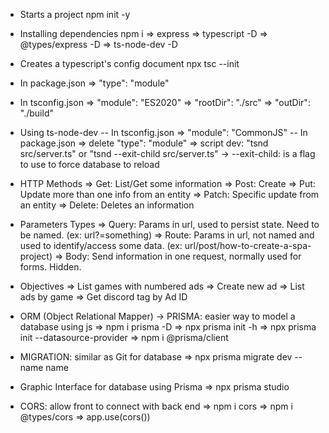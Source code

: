 - Starts a project
  npm init -y

- Installing dependencies
  npm i
  => express
  => typescript -D
  => @types/express -D
  => ts-node-dev -D

- Creates a typescript's config document
  npx tsc --init

- In package.json
  => "type": "module"

- In tsconfig.json
  => "module": "ES2020"
  => "rootDir": "./src"
  => "outDir": "./build"

- Using ts-node-dev
  -- In tsconfig.json
  => "module": "CommonJS"
  -- In package.json
  => delete "type": "module"
  => script dev: "tsnd src/server.ts"
  or "tsnd --exit-child src/server.ts" -> --exit-child: is a flag to use to force database to reload

- HTTP Methods
  => Get: List/Get some information
  => Post: Create
  => Put: Update more than one info from an entity
  => Patch: Specific update from an entity
  => Delete: Deletes an information

- Parameters Types
  => Query: Params in url, used to persist state. Need to be named. (ex: url?=something)
  => Route: Params in url, not named and used to identify/access some data. (ex: url/post/how-to-create-a-spa-project)
  => Body: Send information in one request, normally used for forms. Hidden.

- Objectives
  => List games with numbered ads
  => Create new ad
  => List ads by game
  => Get discord tag by Ad ID

- ORM (Object Relational Mapper) -> PRISMA: easier way to model a database using js
  => npm i prisma -D
  => npx prisma init -h
  => npx prisma init --datasource-provider <database>
  => npm i @prisma/client

- MIGRATION: similar as Git for database
  => npx prisma migrate dev --name name

- Graphic Interface for database using Prisma
  => npx prisma studio

- CORS: allow front to connect with back end
  => npm i cors
  => npm i @types/cors
  => app.use(cors())
